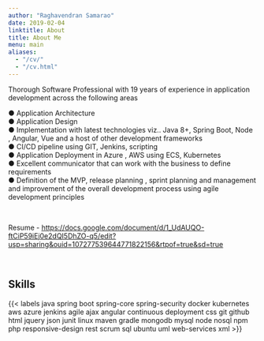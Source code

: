 ```yaml
---
author: "Raghavendran Samarao"
date: 2019-02-04
linktitle: About
title: About Me
menu: main
aliases:
  - "/cv/"
  - "/cv.html"
---
```




Thorough Software Professional with 19 years of experience in application
development across the following areas

● Application Architecture
<br>
● Application Design
<br>
● Implementation with latest technologies viz.. Java 8+, Spring Boot,
Node , Angular, Vue and a host of other development frameworks
<br>
● CI/CD pipeline using GIT, Jenkins, scripting
<br>
● Application Deployment in Azure , AWS using ECS, Kubernetes
<br>
● Excellent communicator that can work with the business to define
requirements
<br>
● Definition of the MVP, release planning , sprint planning and
management and improvement of the overall development process using
agile development principles

<br>

Resume - https://docs.google.com/document/d/1_UdAUQO-ftCiP59iEj0e2dQI5DhZO-q5/edit?usp=sharing&ouid=107277539644771822156&rtpof=true&sd=true




<br>


## Skills

{{< labels java   spring boot     spring-core   spring-security   docker   kubernetes   aws azure      jenkins agile   ajax    angular     continuous deployment   css   git   github   html   jquery   json   junit   linux   maven   gradle   mongodb   mysql   node   nosql   npm   php   responsive-design   rest   scrum   sql   ubuntu   uml     web-services   xml >}}

